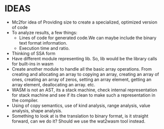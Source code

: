 # IDEAS

- Mc2for idea of Providing size to create a specialized, optimized version of code
- To analyze results, a few things:
	- Lines of code for generated code.We can maybe include the binary text format information.
	- Execution time and ratio.
- Thinking of SSA form
- Have different module representing lib. So, lib would be the library calls for
  built-ins in wasm
- Create another module to handle all the basic array operations. From creating
  and allocating an array to copying an array, creating an array of ones,
  creating an array of zeros, setting an array element, getting an array
  element, deallocating an array. etc. 
- WASM is not an AST, its a stack machine, check internal representation for stack
  machine and see if its clean to make such a representation in the compiler.
- Using of copy semantics, use of kind analysis, range analysis, value analysis,
  shape analysis.
- Something to look at is the translation to binary format, is it straight
  forward, can we do it? Should we use the wat2wasm tool instead.

